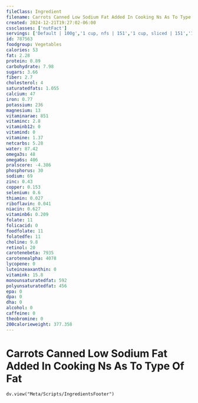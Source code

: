 ```yaml
---
fileClass: Ingredient
filename: Carrots Canned Low Sodium Fat Added In Cooking Ns As To Type Of Fat
created: 2024-12-21T19:27:02-06:00
cssclasses: ['nutFact']
servings: ['Default | 100g','1 cup, nfs | 151','1 cup, sliced | 151','1 cup, mashed | 233']
id: 787563
foodgroup: Vegetables
calories: 53
fat: 2.28
protein: 0.89
carbohydrate: 7.98
sugars: 3.66
fiber: 2.7
cholesterol: 4
saturatedfats: 1.055
calcium: 47
iron: 0.77
potassium: 236
magnesium: 13
vitaminarae: 851
vitaminc: 2.8
vitaminb12: 0
vitamind: 0
vitamine: 1.37
netcarbs: 5.28
water: 87.42
omega3s: 48
omega6s: 406
pralscore: -4.386
phosphorus: 30
sodium: 69
zinc: 0.43
copper: 0.153
selenium: 0.6
thiamin: 0.027
riboflavin: 0.041
niacin: 0.627
vitaminb6: 0.209
folate: 11
folicacid: 0
foodfolate: 11
folatedfe: 11
choline: 9.8
retinol: 20
carotenebeta: 7935
carotenealpha: 4078
lycopene: 0
luteinzeaxanthin: 0
vitamink: 15.8
monounsaturatedfat: 592
polyunsaturatedfat: 456
epa: 0
dpa: 0
dha: 0
alcohol: 0
caffeine: 0
theobromine: 0
200calorieweight: 377.358
---
```


# Carrots Canned Low Sodium Fat Added In Cooking Ns As To Type Of Fat

```dataviewjs
dv.view("Meta/Scripts/IngredientsFooter")
```